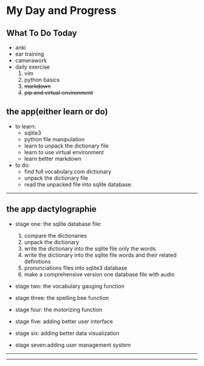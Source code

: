 
# My Day and Progress

## What To Do Today

* anki
* ear training
* camerawork
* daily exercise
  1. vim
  2. python basics
  3. ~~markdown~~
  4. ~~pip and virtual environment~~

## the app(either learn or do)

* to learn:
  * sqlite3
  * python file manipulation
  * learn to unpack the dictionary file
  * learn to use virtual environment
  * learn better markdown
* to do:
  * find full vocabulary.com dictionary
  * unpack the dictionary file
  * read the unpacked file into sqlite database.

---
## the app dactylographie

* stage one: the sqlite database file:
  1. compare the dictionaries
  2. unpack the dictionary
  3. write the dictionary into the sqlite file only the words
  4. write the dictionary into the sqlite file words and their related definitions
  5. pronunciations files into sqlite3 database
  6. make a comprehensive version one database file with audio

* stage two: the vocabulary gauging function
* stage three: the spelling bee function
* stage four: the motorizing function
* stage five: adding better user interface
* stage six: adding better data visualization
* stage seven:adding user management system



---
---
